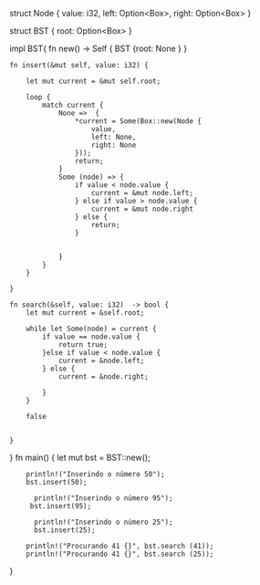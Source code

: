 struct Node {
    value: i32,
    left: Option<Box<Node>>,
    right: Option<Box<Node>>
}

struct  BST {
    root: Option<Box<Node>>
}

impl BST{
    fn new() -> Self {
        BST {root: None 
        }
    }

    fn insert(&mut self, value: i32) {

        let mut current = &mut self.root;

        loop {
            match current {
                None =>  {
                    *current = Some(Box::new(Node {
                        value,
                        left: None,
                        right: None
                    }));
                    return; 
                }
                Some (node) => {
                    if value < node.value {
                        current = &mut node.left;
                    } else if value > node.value {
                        current = &mut node.right
                    } else {
                        return;
                    }


                }
            }
        }

    }

    fn search(&self, value: i32)  -> bool {
        let mut current = &self.root;

        while let Some(node) = current {
            if value == node.value {
                return true;
            }else if value < node.value {
                current = &node.left;
            } else {
                current = &node.right;

            }
        }

        false   
        

    }
}
    fn main() {
        let mut bst = BST::new();

        println!("Inserindo o número 50");
        bst.insert(50);

          println!("Inserindo o número 95");
         bst.insert(95);

          println!("Inserindo o número 25");
          bst.insert(25);

        println!("Procurando 41 {}", bst.search (41));
        println!("Procurando 41 {}", bst.search (25));
}
